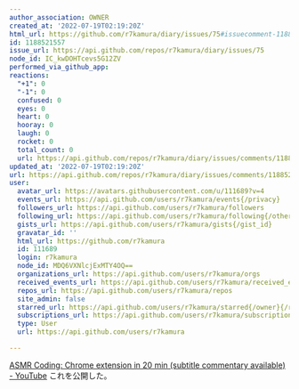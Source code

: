 ```yaml
---
author_association: OWNER
created_at: '2022-07-19T02:19:20Z'
html_url: https://github.com/r7kamura/diary/issues/75#issuecomment-1188521557
id: 1188521557
issue_url: https://api.github.com/repos/r7kamura/diary/issues/75
node_id: IC_kwDOHTcevs5G12ZV
performed_via_github_app: 
reactions:
  "+1": 0
  "-1": 0
  confused: 0
  eyes: 0
  heart: 0
  hooray: 0
  laugh: 0
  rocket: 0
  total_count: 0
  url: https://api.github.com/repos/r7kamura/diary/issues/comments/1188521557/reactions
updated_at: '2022-07-19T02:19:20Z'
url: https://api.github.com/repos/r7kamura/diary/issues/comments/1188521557
user:
  avatar_url: https://avatars.githubusercontent.com/u/111689?v=4
  events_url: https://api.github.com/users/r7kamura/events{/privacy}
  followers_url: https://api.github.com/users/r7kamura/followers
  following_url: https://api.github.com/users/r7kamura/following{/other_user}
  gists_url: https://api.github.com/users/r7kamura/gists{/gist_id}
  gravatar_id: ''
  html_url: https://github.com/r7kamura
  id: 111689
  login: r7kamura
  node_id: MDQ6VXNlcjExMTY4OQ==
  organizations_url: https://api.github.com/users/r7kamura/orgs
  received_events_url: https://api.github.com/users/r7kamura/received_events
  repos_url: https://api.github.com/users/r7kamura/repos
  site_admin: false
  starred_url: https://api.github.com/users/r7kamura/starred{/owner}{/repo}
  subscriptions_url: https://api.github.com/users/r7kamura/subscriptions
  type: User
  url: https://api.github.com/users/r7kamura

---
```

[ASMR Coding: Chrome extension in 20 min (subtitle commentary available) - YouTube](https://www.youtube.com/watch?v=B5wdRcv-zQA)
これを公開した。